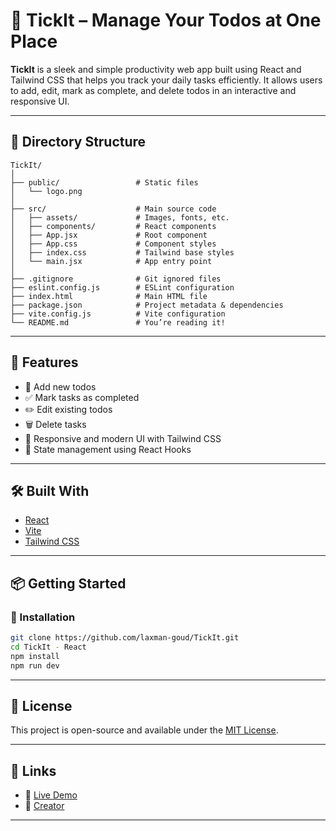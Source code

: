 
# 🎯 TickIt – Manage Your Todos at One Place

**TickIt** is a sleek and simple productivity web app built using React and Tailwind CSS that helps you track your daily tasks efficiently. It allows users to add, edit, mark as complete, and delete todos in an interactive and responsive UI.

---

## 📁 Directory Structure

```
TickIt/
│
├── public/                 # Static files
│   └── logo.png
│
├── src/                    # Main source code
│   ├── assets/             # Images, fonts, etc.
│   ├── components/         # React components
│   ├── App.jsx             # Root component
│   ├── App.css             # Component styles
│   ├── index.css           # Tailwind base styles
│   └── main.jsx            # App entry point
│
├── .gitignore              # Git ignored files
├── eslint.config.js        # ESLint configuration
├── index.html              # Main HTML file
├── package.json            # Project metadata & dependencies
├── vite.config.js          # Vite configuration
└── README.md               # You’re reading it!
```

---

## 🚀 Features

- 📌 Add new todos
- ✅ Mark tasks as completed
- ✏️ Edit existing todos
- 🗑️ Delete tasks
- 🎨 Responsive and modern UI with Tailwind CSS
- 🔄 State management using React Hooks

---

## 🛠️ Built With

- [React](https://reactjs.org/)
- [Vite](https://vitejs.dev/)
- [Tailwind CSS](https://tailwindcss.com/)

---

## 📦 Getting Started

### 🔧 Installation

```bash
git clone https://github.com/laxman-goud/TickIt.git
cd TickIt - React
npm install
npm run dev
```
---

## 📄 License

This project is open-source and available under the [MIT License](LICENSE).

---

## 🔗 Links

- 🔗 [Live Demo]( https://tick-it-iota.vercel.app )
- 🧠 [Creator](https://github.com/laxman-goud)
---
